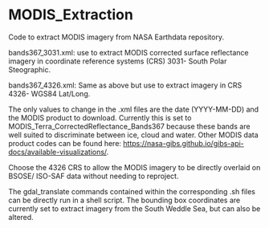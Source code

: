 # MODIS_Extraction
Code to extract MODIS imagery from NASA Earthdata repository. 

bands367_3031.xml: use to extract MODIS corrected surface reflectance imagery in coordinate reference systems (CRS) 3031- South Polar Steographic.

bands367_4326.xml: Same as above but use to extract imagery in CRS 4326- WGS84 Lat/Long. 

The only values to change in the .xml files are the date (YYYY-MM-DD) and the MODIS product to download. Currently this is set to MODIS_Terra_CorrectedReflectance_Bands367 because these bands are well suited to discriminate between ice, cloud and water. Other MODIS data product codes can be found here: https://nasa-gibs.github.io/gibs-api-docs/available-visualizations/. 

Choose the 4326 CRS to allow the MODIS imagery to be directly overlaid on BSOSE/ ISO-SAF data without needing to reproject. 

The gdal_translate commands contained within the corresponding .sh files can be directly run in a shell script. The bounding box coordinates are currently set to extract imagery from the South Weddle Sea, but can also be altered. 

